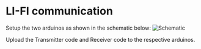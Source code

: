 # LI-FI communication

Setup the two arduinos as shown in the schematic below:
![Schematic](image_2020-10-07_152426.png)

Upload the Transmitter code and Receiver code to the respective arduinos.
